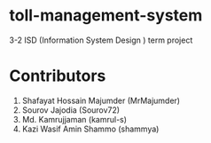 # toll-management-system

3-2 ISD (Information System Design ) term project

# Contributors

1. Shafayat Hossain Majumder (MrMajumder)
2. Sourov Jajodia (Sourov72)
3. Md. Kamrujjaman (kamrul-s)
4. Kazi Wasif Amin Shammo (shammya)

